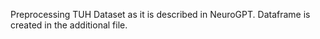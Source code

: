 Preprocessing TUH Dataset as it is described in NeuroGPT. Dataframe is created in the additional file.
